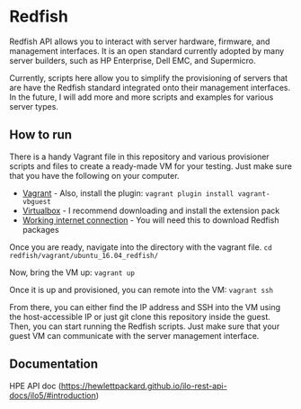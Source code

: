 # Redfish

Redfish API allows you to interact with server hardware, firmware, and 
management interfaces. It is an open standard currently adopted by many 
server builders, such as HP Enterprise, Dell EMC, and Supermicro. 

Currently, scripts here allow you to simplify the provisioning of 
servers that are have the Redfish standard integrated onto their management
interfaces. In the future, I will add more and more scripts and examples for 
various server types. 

## How to run

There is a handy Vagrant file in this repository and various provisioner
scripts and files to create a ready-made VM for your testing. 
Just make sure that you have the following on your computer.
* [Vagrant](https://www.vagrantup.com/downloads.html) - Also, install the plugin: `vagrant plugin install vagrant-vbguest`
* [Virtualbox](https://www.virtualbox.org/wiki/Downloads) - I recommend downloading and install the extension pack
* [Working internet connection](https://en.wikipedia.org/wiki/Internet) - You will need this to download Redfish packages

Once you are ready, navigate into the directory with the vagrant file. 
```cd redfish/vagrant/ubuntu_16.04_redfish/```

Now, bring the VM up:
```vagrant up```

Once it is up and provisioned, you can remote into the VM:
```vagrant ssh```

From there, you can either find the IP address and SSH into the VM using the
host-accessible IP or just git clone this repository inside the guest. Then,
you can start running the Redfish scripts. Just make sure that your guest VM 
can communicate with the server management interface.

## Documentation

HPE API doc (https://hewlettpackard.github.io/ilo-rest-api-docs/ilo5/#introduction)
